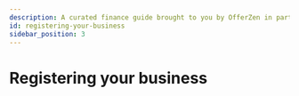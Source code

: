 ```yaml
---
description: A curated finance guide brought to you by OfferZen in partnership with Investec.
id: registering-your-business
sidebar_position: 3
---
```


# Registering your business


